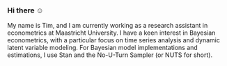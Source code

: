 ### Hi there :relaxed:
My name is Tim, and I am currently working as a research assistant in econometrics at Maastricht University. I have a keen interest in Bayesian econometrics, with a particular focus on time series analysis and dynamic latent variable modeling. For Bayesian model implementations and estimations, I use Stan and the No-U-Turn Sampler (or NUTS for short).


